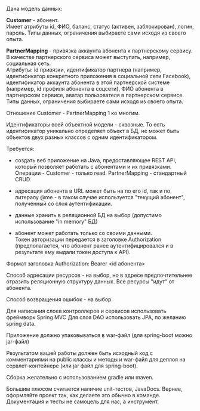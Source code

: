 Дана модель данных:

**Customer** - абонент.  
Имеет атрибуты id, ФИО, баланс, статус (активен, заблокирован), логин, пароль. Типы данных, ограничения выбираете сами исходя из своего опыта.

**PartnerMapping** - привязка аккаунта абонента к партнерскому сервису.
В качестве партнерского сервиса может выступать, например, социальная сеть.  
Атрибуты: id привязки, идентификатор партнера (например, идентификатор конкретного приложения в социальной сети Facebook), идентификатор аккаунта абонента в этой партнерской системе (например, id профиля абонента в соцсети), ФИО абонента в партнерском сервисе, аватар пользователя в партнерском сервисе. Типы данных, ограничения выбираете сами исходя из своего опыта.

Отношение Customer - PartnerMapping 1 ко многим.

Идентификаторы всей объектной модели - сквозные. То есть идентификатор уникально определяет объект в БД, не может быть объектов двух разных классов с одним идентификатором.

Требуется:

- создать веб приложение на Java, предоставляющее REST API, который позволяет работать с абонентами и их привязками. Операции - Customer - только read. PartnerMapping - стандартный CRUD.

- адресация абонента в URL может быть на по его id, так и по литералу @me - в таком случае используется "текущий абонент", полученный со слоя аутентификации.

- данные хранить в реляционной БД на выбор (допустимо использование "in memory" БД)

- абонент может работать только со своими данными. Токен авторизации передается в заголовке Authorization (предполагается, что абонент ранее аутентифицировался и в результате ему выдали токен доступа к API).

Формат заголовка Authorization: Bearer <id абонента>

Способ адресации ресурсов - на выбор, но в адресе предпочтительнее отразить реляционную структуру данных. Все ресурсы "идут" от абонента.

Способ возвращения ошибок - на выбор.

Для написания слоев контроллеров и сервисов использовать фреймворк Spring MVC Для слоя DAO использовать JPA, по желанию spring data.

Приложение должно упаковываться в war-файл (для spring-boot можно jar-файл)

Результатом вашей работы должен быть исходный код с комментариями на public классы и методы и war-файл для деплоя на сервлет-контейнере (или jar файл для spring-boot).

Сборка желательно с использованием gradle или maven.

Большим плюсом считается наличие unit-тестов, JavaDocs. Вернее, оформляйте проект так, как делаете это обычно в команде. Документация и тесты не самоцель для нас, а инструмент.
